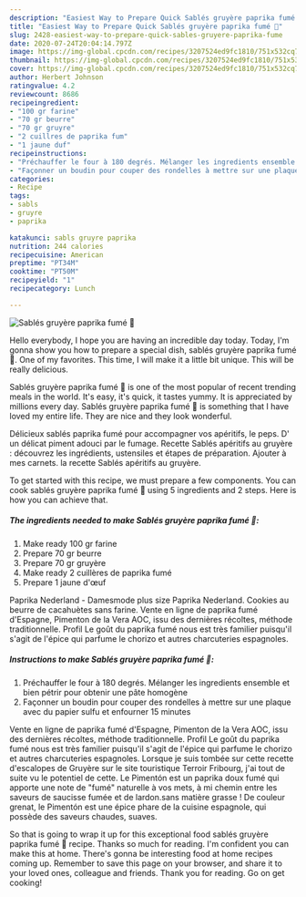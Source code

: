 ```yaml
---
description: "Easiest Way to Prepare Quick Sablés gruyère paprika fumé 🧀"
title: "Easiest Way to Prepare Quick Sablés gruyère paprika fumé 🧀"
slug: 2428-easiest-way-to-prepare-quick-sables-gruyere-paprika-fume
date: 2020-07-24T20:04:14.797Z
image: https://img-global.cpcdn.com/recipes/3207524ed9fc1810/751x532cq70/sables-gruyere-paprika-fume-🧀-photo-principale-de-la-recette.jpg
thumbnail: https://img-global.cpcdn.com/recipes/3207524ed9fc1810/751x532cq70/sables-gruyere-paprika-fume-🧀-photo-principale-de-la-recette.jpg
cover: https://img-global.cpcdn.com/recipes/3207524ed9fc1810/751x532cq70/sables-gruyere-paprika-fume-🧀-photo-principale-de-la-recette.jpg
author: Herbert Johnson
ratingvalue: 4.2
reviewcount: 8686
recipeingredient:
- "100 gr farine"
- "70 gr beurre"
- "70 gr gruyre"
- "2 cuillres de paprika fum"
- "1 jaune duf"
recipeinstructions:
- "Préchauffer le four à 180 degrés. Mélanger les ingredients ensemble et bien pétrir pour obtenir une pâte homogène"
- "Façonner un boudin pour couper des rondelles à mettre sur une plaque avec du papier sulfu et enfourner 15 minutes"
categories:
- Recipe
tags:
- sabls
- gruyre
- paprika

katakunci: sabls gruyre paprika 
nutrition: 244 calories
recipecuisine: American
preptime: "PT34M"
cooktime: "PT50M"
recipeyield: "1"
recipecategory: Lunch

---
```



![Sablés gruyère paprika fumé 🧀](https://img-global.cpcdn.com/recipes/3207524ed9fc1810/751x532cq70/sables-gruyere-paprika-fume-🧀-photo-principale-de-la-recette.jpg)

Hello everybody, I hope you are having an incredible day today. Today, I'm gonna show you how to prepare a special dish, sablés gruyère paprika fumé 🧀. One of my favorites. This time, I will make it a little bit unique. This will be really delicious.

Sablés gruyère paprika fumé 🧀 is one of the most popular of recent trending meals in the world. It's easy, it's quick, it tastes yummy. It is appreciated by millions every day. Sablés gruyère paprika fumé 🧀 is something that I have loved my entire life. They are nice and they look wonderful.

Délicieux sablés paprika fumé pour accompagner vos apéritifs, le peps. D&#39; un délicat piment adouci par le fumage. Recette Sablés apéritifs au gruyère : découvrez les ingrédients, ustensiles et étapes de préparation. Ajouter à mes carnets. la recette Sablés apéritifs au gruyère.


To get started with this recipe, we must prepare a few components. You can cook sablés gruyère paprika fumé 🧀 using 5 ingredients and 2 steps. Here is how you can achieve that.

<!--inarticleads1-->

##### The ingredients needed to make Sablés gruyère paprika fumé 🧀:

1. Make ready 100 gr farine
1. Prepare 70 gr beurre
1. Prepare 70 gr gruyère
1. Make ready 2 cuillères de paprika fumé
1. Prepare 1 jaune d&#39;œuf


Paprika Nederland - Damesmode plus size Paprika Nederland. Cookies au beurre de cacahuètes sans farine. Vente en ligne de paprika fumé d&#39;Espagne, Pimenton de la Vera AOC, issu des dernières récoltes, méthode traditionnelle. Profil Le goût du paprika fumé nous est très familier puisqu&#39;il s&#39;agit de l&#39;épice qui parfume le chorizo et autres charcuteries espagnoles. 

<!--inarticleads2-->

##### Instructions to make Sablés gruyère paprika fumé 🧀:

1. Préchauffer le four à 180 degrés. Mélanger les ingredients ensemble et bien pétrir pour obtenir une pâte homogène
1. Façonner un boudin pour couper des rondelles à mettre sur une plaque avec du papier sulfu et enfourner 15 minutes


Vente en ligne de paprika fumé d&#39;Espagne, Pimenton de la Vera AOC, issu des dernières récoltes, méthode traditionnelle. Profil Le goût du paprika fumé nous est très familier puisqu&#39;il s&#39;agit de l&#39;épice qui parfume le chorizo et autres charcuteries espagnoles. Lorsque je suis tombée sur cette recette d&#39;escalopes de Gruyère sur le site touristique Terroir Fribourg, j&#39;ai tout de suite vu le potentiel de cette. Le Pimentón est un paprika doux fumé qui apporte une note de &#34;fumé&#34; naturelle à vos mets, à mi chemin entre les saveurs de saucisse fumée et de lardon.sans matière grasse ! De couleur grenat, le Pimentón est une épice phare de la cuisine espagnole, qui possède des saveurs chaudes, suaves. 

So that is going to wrap it up for this exceptional food sablés gruyère paprika fumé 🧀 recipe. Thanks so much for reading. I'm confident you can make this at home. There's gonna be interesting food at home recipes coming up. Remember to save this page on your browser, and share it to your loved ones, colleague and friends. Thank you for reading. Go on get cooking!
